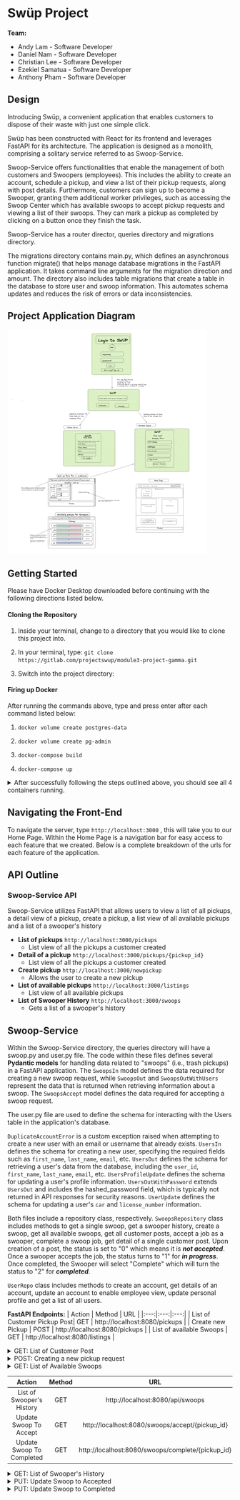 # Swüp Project

**Team:**

* Andy Lam - Software Developer
* Daniel Nam - Software Developer
* Christian Lee - Software Developer
* Ezekiel Samatua - Software Developer
* Anthony Pham - Software Developer

## Design

Introducing Swüp, a convenient application that enables customers to dispose of their waste with just one simple click.

Swüp has been constructed with React for its frontend and leverages FastAPI for its architecture. The application is designed as a monolith, comprising a solitary service referred to as Swoop-Service.

Swoop-Service offers functionalities that enable the management of both customers and Swoopers (employees). This includes the ability to create an account, schedule a pickup, and view a list of their pickup requests, along with post details. Furthermore, customers can sign up to become a Swooper, granting them additional worker privileges, such as accessing the Swoop Center which has available swoops to accept pickup requests and viewing a list of their swoops. They can mark a pickup as completed by clicking on a button once they finish the task.

Swoop-Service has a router director, queries directory and migrations directory.

The migrations directory contains main.py, which defines an asynchronous function migrate() that helps manage database migrations in the FastAPI application. It takes command line arguments for the migration direction and amount. The directory also includes table migrations that create a table in the database to store user and swoop information. This automates schema updates and reduces the risk of errors or data inconsistencies.

## Project Application Diagram

![Swup Application Diagram](swupappdesign.png)

## Getting Started

Please have Docker Desktop downloaded before continuing with the following directions listed below.

#### Cloning the Repository

1. Inside your terminal, change to a directory that you would like to clone this project into.

2. In your terminal, type: ```git clone https://gitlab.com/projectswup/module3-project-gamma.git```

3. Switch into the project directory:

#### Firing up Docker

After running the commands above, type and press enter after each command listed below:

1. ```docker volume create postgres-data```

2. ```docker volume create pg-admin```

3. ```docker-compose build```

4. ```docker-compose up```

<details>
  <summary markdown="span">After successfully following the steps outlined above, you should see all 4 containers running.</summary>

![Successful Docker containers](dockersuccess.png)
</details>

## Navigating the Front-End

To navigate the server, type ```http://localhost:3000``` , this will take you to our Home Page. Within the Home Page is a navigation bar for easy access to each feature that we created. Below is a complete breakdown of the urls for each feature of the application.

## API Outline

### Swoop-Service API

Swoop-Service utilizes FastAPI that allows users to view a list of all pickups, a detail view of a pickup, create a pickup, a list view of all available pickups and a list of a swooper's history

- **List of pickups** `http://localhost:3000/pickups`
    -  List view of all the pickups a customer created
- **Detail of a pickup** `http://localhost:3000/pickups/{pickup_id}`
    -  List view of all the pickups a customer created
- **Create pickup** `http://localhost:3000/newpickup`
    - Allows the user to create a new pickup
- **List of available pickups** `http://localhost:3000/listings`
    - List view of all available pickups
- **List of Swooper History** `http://localhost:3000/swoops`
    - Gets a list of a swooper's history


## Swoop-Service

Within the Swoop-Service directory, the queries directory will have a swoop.py and user.py file. The code within these files defines several **Pydantic models** for handling data related to "swoops" (i.e., trash pickups) in a FastAPI application. The ```SwoopsIn``` model defines the data required for creating a new swoop request, while ```SwoopsOut``` and ```SwoopsOutWithUsers``` represent the data that is returned when retrieving information about a swoop. The ```SwoopsAccept``` model defines the data required for accepting a swoop request.

The user.py file are used to define the schema for interacting with the Users table in the application's database.

```DuplicateAccountError``` is a custom exception raised when attempting to create a new user with an email or username that already exists.
```UsersIn``` defines the schema for creating a new user, specifying the required fields such as ```first_name```, ```last_name```, ```email```, etc.
```UsersOut``` defines the schema for retrieving a user's data from the database, including the ```user_id```, ```first_name```, ```last_name```, ```email```, etc.
```UsersProfileUpdate``` defines the schema for updating a user's profile information.
```UsersOutWithPassword``` extends ```UsersOut``` and includes the hashed_password field, which is typically not returned in API responses for security reasons.
``UserUpdate`` defines the schema for updating a user's ```car``` and ```license_number``` information.

Both files include a repository class, respectively.
```SwoopsRepository``` class includes methods to get a single swoop, get a swooper history, create a swoop, get all available swoops, get all customer posts, accept a job as a swooper, complete a swoop job, get detail of a single customer post. Upon creation of a post, the status is set to "0" which means it is ***not accepted***. Once a swooper accepts the job, the status turns to "1" for ***in progress***. Once completed, the Swooper will select "Complete" which will turn the status to "2" for ***completed***.

```UserRepo``` class includes methods to create an account, get details of an account, update an account to enable employee view, update personal profile and get a list of all users.

**FastAPI Endpoints:**
| Action  | Method   | URL   |
|:---:|:---:|:---:|
| List of Customer Pickup Post| GET  | http://localhost:8080/pickups  |
| Create new Pickup  | POST  |  http://localhost:8080/pickups  |
| List of available Swoops  | GET  |  http://localhost:8080/listings  |

<details>
  <summary markdown="span">GET: List of Customer Post</summary>
Returns:

```
[
  {
    "user_id": null,
    "first_name": "ant",
    "last_name": "p",
    "phone_number": "string",
    "email": "a@pham.com",
    "address": "1234 main street",
    "car": "Honda Civic",
    "license_number": "6BOA722",
    "username": "string",
    "hashed_password": "$2b$12$ZkNQ.NSkeb6RRKstkGbD4Om.stZv1dyvuSOE3Lp5fRD7cBONtOfbG",
    "is_swooper": true,
    "pickup_id": 2,
    "customer_id": 1,
    "swooper_id": null,
    "trash_type": "oil",
    "description": "car oil",
    "picture_url": "string",
    "hazards": "oil",
    "size": "small",
    "weight": 4,
    "status": 0
  },
  {
    "user_id": null,
    "first_name": "ant",
    "last_name": "p",
    "phone_number": "string",
    "email": "a@pham.com",
    "address": "1234 main street",
    "car": "Honda Civic",
    "license_number": "6BOA722",
    "username": "string",
    "hashed_password": "$2b$12$ZkNQ.NSkeb6RRKstkGbD4Om.stZv1dyvuSOE3Lp5fRD7cBONtOfbG",
    "is_swooper": true,
    "pickup_id": 3,
    "customer_id": 1,
    "swooper_id": 2,
    "trash_type": "large mirror",
    "description": "a large mirror",
    "picture_url": "https://encrypted-tbn0.gstatic.com/images?q=tbn:ANd9GcRAKDejfQroXqsHlKfjw161o9ZIZLrGT3MBSg&usqp=CAU",
    "hazards": "sharp objects",
    "size": "large",
    "weight": 25,
    "status": 1
  },
  {
    "user_id": null,
    "first_name": "ant",
    "last_name": "p",
    "phone_number": "string",
    "email": "a@pham.com",
    "address": "1234 main street",
    "car": "Honda Civic",
    "license_number": "6BOA722",
    "username": "string",
    "hashed_password": "$2b$12$ZkNQ.NSkeb6RRKstkGbD4Om.stZv1dyvuSOE3Lp5fRD7cBONtOfbG",
    "is_swooper": true,
    "pickup_id": 1,
    "customer_id": 1,
    "swooper_id": 2,
    "trash_type": "furniture",
    "description": "large furniture",
    "picture_url": "string",
    "hazards": "none",
    "size": "large",
    "weight": 20,
    "status": 2
  },
```

</details>

<details>
  <summary markdown="span">POST: Creating a new pickup request</summary>
Request Body:

```
{
  "trash_type": "string",
  "description": "string",
  "picture_url": "string",
  "hazards": "string",
  "size": "string",
  "weight": 0
}
```

Returns:

```
{
  "pickup_id": 1,
  "customer_id": 1,
  "swooper_id": null,
  "trash_type": "electronic",
  "description": "computer",
  "picture_url": "stringurlhere",
  "hazards": "none",
  "size": "Large",
  "weight": 10,
  "status": 0
}
```
</details>

<details>
  <summary markdown="span">GET: List of Available Swoops</summary>
Returns:

```
[
  {
    "user_id": null,
    "first_name": "ant",
    "last_name": "p",
    "phone_number": "string",
    "email": "a@pham.com",
    "address": "1234 main street",
    "car": "Honda Civic",
    "license_number": "6BOA722",
    "username": "string",
    "hashed_password": "$2b$12$ZkNQ.NSkeb6RRKstkGbD4Om.stZv1dyvuSOE3Lp5fRD7cBONtOfbG",
    "is_swooper": true,
    "pickup_id": 2,
    "customer_id": 1,
    "swooper_id": null,
    "trash_type": "oil",
    "description": "car oil",
    "picture_url": "string",
    "hazards": "oil",
    "size": "small",
    "weight": 4,
    "status": 0
  },
  {
    "user_id": null,
    "first_name": "ant",
    "last_name": "p",
    "phone_number": "string",
    "email": "a@pham.com",
    "address": "1234 main street",
    "car": "Honda Civic",
    "license_number": "6BOA722",
    "username": "string",
    "hashed_password": "$2b$12$ZkNQ.NSkeb6RRKstkGbD4Om.stZv1dyvuSOE3Lp5fRD7cBONtOfbG",
    "is_swooper": true,
    "pickup_id": 5,
    "customer_id": 1,
    "swooper_id": null,
    "trash_type": "electronic",
    "description": "computer",
    "picture_url": "stringurlhere",
    "hazards": "none",
    "size": "Large",
    "weight": 10,
    "status": 0
  }
]
```

</details>


| Action  | Method   | URL   |
|:---:|:---:|:---:|
| List of Swooper's History  | GET   | http://localhost:8080/api/swoops |
| Update Swoop To Accept | GET | http://localhost:8080/swoops/accept/{pickup_id}   |
| Update Swoop To Completed | GET | http://localhost:8080/swoops/complete/{pickup_id}   |

<details>
  <summary markdown="span">GET: List of Swooper's History</summary>
Returns:

```
[
  {
    "user_id": null,
    "first_name": "ant",
    "last_name": "p",
    "phone_number": "string",
    "email": "a@pham.com",
    "address": "1234 main street",
    "car": "Honda Civic",
    "license_number": "6BOA722",
    "username": "string",
    "hashed_password": "$2b$12$ZkNQ.NSkeb6RRKstkGbD4Om.stZv1dyvuSOE3Lp5fRD7cBONtOfbG",
    "is_swooper": true,
    "pickup_id": 3,
    "customer_id": 1,
    "swooper_id": 2,
    "trash_type": "large mirror",
    "description": "a large mirror",
    "picture_url": "https://encrypted-tbn0.gstatic.com/images?q=tbn:ANd9GcRAKDejfQroXqsHlKfjw161o9ZIZLrGT3MBSg&usqp=CAU",
    "hazards": "sharp objects",
    "size": "large",
    "weight": 25,
    "status": 1
  },
  {
    "user_id": null,
    "first_name": "ant",
    "last_name": "p",
    "phone_number": "string",
    "email": "a@pham.com",
    "address": "1234 main street",
    "car": "Honda Civic",
    "license_number": "6BOA722",
    "username": "string",
    "hashed_password": "$2b$12$ZkNQ.NSkeb6RRKstkGbD4Om.stZv1dyvuSOE3Lp5fRD7cBONtOfbG",
    "is_swooper": true,
    "pickup_id": 1,
    "customer_id": 1,
    "swooper_id": 2,
    "trash_type": "furniture",
    "description": "large furniture",
    "picture_url": "string",
    "hazards": "none",
    "size": "large",
    "weight": 20,
    "status": 2
  },
  ]
```
</details>

<details>
<summary markdown="span">PUT: Update Swoop to Accepted </summary>
Request Body:

```
  pickup_id: 5
  ```

Returns:
```
{
  "pickup_id": 5,
  "status": 1,
  "swooper_id": 1
}

```
</details>

<details>
<summary markdown="span">PUT: Update Swoop to Completed </summary>
Request Body:

```
  pickup_id: 5
  ```

Returns:
```
{
  "pickup_id": 5,
  "status": 2,
  "swooper_id": 1
}

```
</details>
